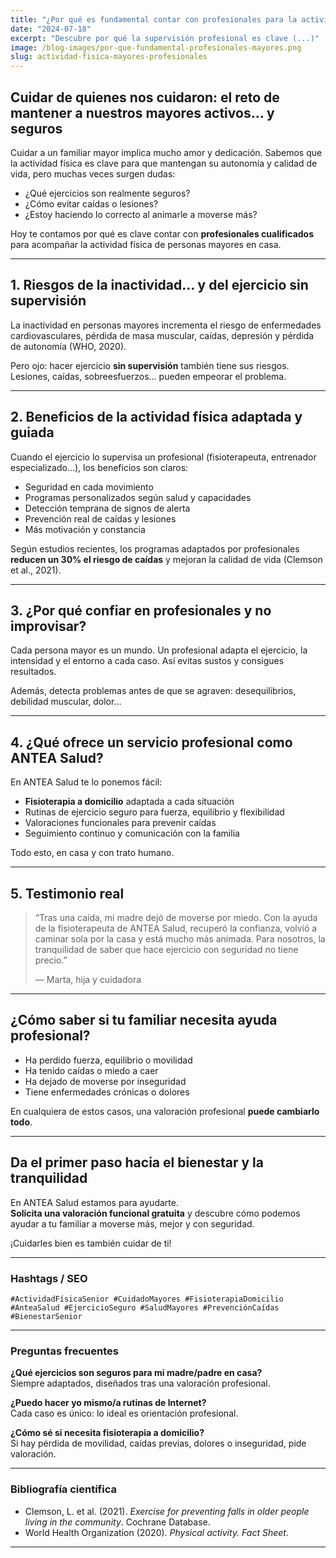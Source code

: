 ```yaml
---
title: "¿Por qué es fundamental contar con profesionales para la actividad física de las personas mayores en casa?"
date: "2024-07-18"
excerpt: "Descubre por qué la supervisión profesional es clave (...)" 
image: /blog-images/por-que-fundamental-profesionales-mayores.png
slug: actividad-fisica-mayores-profesionales
---
```






## Cuidar de quienes nos cuidaron: el reto de mantener a nuestros mayores activos… y seguros

Cuidar a un familiar mayor implica mucho amor y dedicación. Sabemos que la actividad física es clave para que mantengan su autonomía y calidad de vida, pero muchas veces surgen dudas:

- ¿Qué ejercicios son realmente seguros?
- ¿Cómo evitar caídas o lesiones?
- ¿Estoy haciendo lo correcto al animarle a moverse más?

Hoy te contamos por qué es clave contar con **profesionales cualificados** para acompañar la actividad física de personas mayores en casa.

---

## 1. Riesgos de la inactividad… y del ejercicio sin supervisión

La inactividad en personas mayores incrementa el riesgo de enfermedades cardiovasculares, pérdida de masa muscular, caídas, depresión y pérdida de autonomía (WHO, 2020).

Pero ojo: hacer ejercicio **sin supervisión** también tiene sus riesgos. Lesiones, caídas, sobreesfuerzos… pueden empeorar el problema.

---

## 2. Beneficios de la actividad física adaptada y guiada

Cuando el ejercicio lo supervisa un profesional (fisioterapeuta, entrenador especializado…), los beneficios son claros:

- Seguridad en cada movimiento
- Programas personalizados según salud y capacidades
- Detección temprana de signos de alerta
- Prevención real de caídas y lesiones
- Más motivación y constancia

Según estudios recientes, los programas adaptados por profesionales **reducen un 30% el riesgo de caídas** y mejoran la calidad de vida (Clemson et al., 2021).

---

## 3. ¿Por qué confiar en profesionales y no improvisar?

Cada persona mayor es un mundo. Un profesional adapta el ejercicio, la intensidad y el entorno a cada caso. Así evitas sustos y consigues resultados.

Además, detecta problemas antes de que se agraven: desequilibrios, debilidad muscular, dolor...

---

## 4. ¿Qué ofrece un servicio profesional como ANTEA Salud?

En ANTEA Salud te lo ponemos fácil:

- **Fisioterapia a domicilio** adaptada a cada situación
- Rutinas de ejercicio seguro para fuerza, equilibrio y flexibilidad
- Valoraciones funcionales para prevenir caídas
- Seguimiento continuo y comunicación con la familia

Todo esto, en casa y con trato humano.

---

## 5. Testimonio real

> “Tras una caída, mi madre dejó de moverse por miedo. Con la ayuda de la fisioterapeuta de ANTEA Salud, recuperó la confianza, volvió a caminar sola por la casa y está mucho más animada. Para nosotros, la tranquilidad de saber que hace ejercicio con seguridad no tiene precio.”
>
> — Marta, hija y cuidadora

---

## ¿Cómo saber si tu familiar necesita ayuda profesional?

- Ha perdido fuerza, equilibrio o movilidad
- Ha tenido caídas o miedo a caer
- Ha dejado de moverse por inseguridad
- Tiene enfermedades crónicas o dolores

En cualquiera de estos casos, una valoración profesional **puede cambiarlo todo**.

---

## Da el primer paso hacia el bienestar y la tranquilidad

En ANTEA Salud estamos para ayudarte.  
**Solicita una valoración funcional gratuita** y descubre cómo podemos ayudar a tu familiar a moverse más, mejor y con seguridad.

¡Cuidarles bien es también cuidar de ti!

---

### Hashtags / SEO

`#ActividadFísicaSenior #CuidadoMayores #FisioterapiaDomicilio #AnteaSalud #EjercicioSeguro #SaludMayores #PrevenciónCaídas #BienestarSenior`

---

### Preguntas frecuentes

**¿Qué ejercicios son seguros para mi madre/padre en casa?**  
Siempre adaptados, diseñados tras una valoración profesional.

**¿Puedo hacer yo mismo/a rutinas de Internet?**  
Cada caso es único: lo ideal es orientación profesional.

**¿Cómo sé si necesita fisioterapia a domicilio?**  
Si hay pérdida de movilidad, caídas previas, dolores o inseguridad, pide valoración.

---

### Bibliografía científica

- Clemson, L. et al. (2021). *Exercise for preventing falls in older people living in the community*. Cochrane Database.
- World Health Organization (2020). *Physical activity. Fact Sheet*.

---
